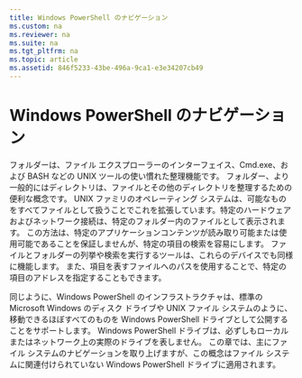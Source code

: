 ```yaml
---
title: Windows PowerShell のナビゲーション
ms.custom: na
ms.reviewer: na
ms.suite: na
ms.tgt_pltfrm: na
ms.topic: article
ms.assetid: 846f5233-43be-496a-9ca1-e3e34207cb49
---
```

# Windows PowerShell のナビゲーション
フォルダーは、ファイル エクスプローラーのインターフェイス、Cmd.exe、および BASH などの UNIX ツールの使い慣れた整理機能です。 フォルダー、より一般的にはディレクトリは、ファイルとその他のディレクトリを整理するための便利な概念です。 UNIX ファミリのオペレーティング システムは、可能なものをすべてファイルとして扱うことでこれを拡張しています。特定のハードウェアおよびネットワーク接続は、特定のフォルダー内のファイルとして表示されます。 この方法は、特定のアプリケーションコンテンツが読み取り可能または使用可能であることを保証しませんが、特定の項目の検索を容易にします。 ファイルとフォルダーの列挙や検索を実行するツールは、これらのデバイスでも同様に機能します。 また、項目を表すファイルへのパスを使用することで、特定の項目のアドレスを指定することもできます。

同じように、Windows PowerShell のインフラストラクチャは、標準の Microsoft Windows のディスク ドライブや UNIX ファイル システムのように、移動できるほぼすべてのものを Windows PowerShell ドライブとして公開することをサポートします。 Windows PowerShell ドライブは、必ずしもローカルまたはネットワーク上の実際のドライブを表しません。 この章では、主にファイル システムのナビゲーションを取り上げますが、この概念はファイル システムに関連付けられていない Windows PowerShell ドライブに適用されます。



<!--HONumber=Apr16_HO1-->


